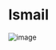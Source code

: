 # Ismail
![image](https://github.com/Ismail-Ben/ECE444-F2023-Assignment1/assets/48138437/6da6a9df-c37b-4d31-82a7-b98e495849c5)
